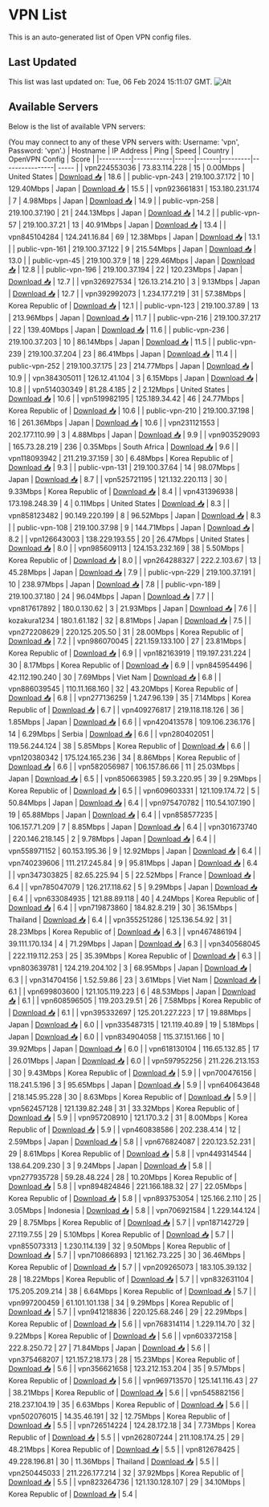 # VPN List

This is an auto-generated list of Open VPN config files.

## Last Updated

This list was last updated on: Tue, 06 Feb 2024 15:11:07 GMT.
![Alt](https://repobeats.axiom.co/api/embed/186b98318ef1479477931607c1ad7d823f12451f.svg "Repobeats analytics image")

## Available Servers

Below is the list of available VPN servers:

(You may connect to any of these VPN servers with: Username: 'vpn', Password: 'vpn'.)
| Hostname | IP Address | Ping | Speed | Country | OpenVPN Config | Score |
|----------|------------|------|-------|---------|----------------| ----- |
| vpn224553036 | 73.83.114.228 | 15 | 0.00Mbps | United States | [Download 📥](./configs/server_0_US.ovpn) | 18.6 |
| public-vpn-243 | 219.100.37.172 | 10 | 129.40Mbps | Japan | [Download 📥](./configs/server_1_JP.ovpn) | 15.5 |
| vpn923661831 | 153.180.231.174 | 7 | 4.98Mbps | Japan | [Download 📥](./configs/server_2_JP.ovpn) | 14.9 |
| public-vpn-258 | 219.100.37.190 | 21 | 244.13Mbps | Japan | [Download 📥](./configs/server_3_JP.ovpn) | 14.2 |
| public-vpn-57 | 219.100.37.21 | 13 | 40.91Mbps | Japan | [Download 📥](./configs/server_4_JP.ovpn) | 13.4 |
| vpn845104284 | 124.241.16.84 | 69 | 12.38Mbps | Japan | [Download 📥](./configs/server_5_JP.ovpn) | 13.1 |
| public-vpn-161 | 219.100.37.122 | 9 | 215.54Mbps | Japan | [Download 📥](./configs/server_6_JP.ovpn) | 13.0 |
| public-vpn-45 | 219.100.37.9 | 18 | 229.46Mbps | Japan | [Download 📥](./configs/server_7_JP.ovpn) | 12.8 |
| public-vpn-196 | 219.100.37.194 | 22 | 120.23Mbps | Japan | [Download 📥](./configs/server_8_JP.ovpn) | 12.7 |
| vpn326927534 | 126.13.214.210 | 3 | 9.13Mbps | Japan | [Download 📥](./configs/server_9_JP.ovpn) | 12.7 |
| vpn392992073 | 1.234.177.219 | 31 | 57.38Mbps | Korea Republic of | [Download 📥](./configs/server_10_KR.ovpn) | 12.1 |
| public-vpn-123 | 219.100.37.89 | 13 | 213.96Mbps | Japan | [Download 📥](./configs/server_11_JP.ovpn) | 11.7 |
| public-vpn-216 | 219.100.37.217 | 22 | 139.40Mbps | Japan | [Download 📥](./configs/server_12_JP.ovpn) | 11.6 |
| public-vpn-236 | 219.100.37.203 | 10 | 86.14Mbps | Japan | [Download 📥](./configs/server_13_JP.ovpn) | 11.5 |
| public-vpn-239 | 219.100.37.204 | 23 | 86.41Mbps | Japan | [Download 📥](./configs/server_14_JP.ovpn) | 11.4 |
| public-vpn-252 | 219.100.37.175 | 23 | 214.77Mbps | Japan | [Download 📥](./configs/server_15_JP.ovpn) | 10.9 |
| vpn384305011 | 126.12.41.104 | 3 | 6.15Mbps | Japan | [Download 📥](./configs/server_16_JP.ovpn) | 10.8 |
| vpn514030349 | 81.28.4.185 | 2 | 2.12Mbps | United States | [Download 📥](./configs/server_17_US.ovpn) | 10.6 |
| vpn519982195 | 125.189.34.42 | 46 | 24.77Mbps | Korea Republic of | [Download 📥](./configs/server_18_KR.ovpn) | 10.6 |
| public-vpn-210 | 219.100.37.198 | 16 | 261.36Mbps | Japan | [Download 📥](./configs/server_19_JP.ovpn) | 10.6 |
| vpn231121553 | 202.177.110.99 | 3 | 4.88Mbps | Japan | [Download 📥](./configs/server_20_JP.ovpn) | 9.9 |
| vpn903529093 | 165.73.28.219 | 236 | 0.35Mbps | South Africa | [Download 📥](./configs/server_21_ZA.ovpn) | 9.6 |
| vpn118093942 | 211.219.37.159 | 30 | 6.48Mbps | Korea Republic of | [Download 📥](./configs/server_22_KR.ovpn) | 9.3 |
| public-vpn-131 | 219.100.37.64 | 14 | 98.07Mbps | Japan | [Download 📥](./configs/server_23_JP.ovpn) | 8.7 |
| vpn525721195 | 121.132.220.113 | 30 | 9.33Mbps | Korea Republic of | [Download 📥](./configs/server_24_KR.ovpn) | 8.4 |
| vpn431396938 | 173.198.248.39 | 4 | 0.11Mbps | United States | [Download 📥](./configs/server_25_US.ovpn) | 8.3 |
| vpn858123482 | 90.149.220.199 | 8 | 96.52Mbps | Japan | [Download 📥](./configs/server_26_JP.ovpn) | 8.3 |
| public-vpn-108 | 219.100.37.98 | 9 | 144.71Mbps | Japan | [Download 📥](./configs/server_27_JP.ovpn) | 8.2 |
| vpn126643003 | 138.229.193.55 | 20 | 26.47Mbps | United States | [Download 📥](./configs/server_28_US.ovpn) | 8.0 |
| vpn985609113 | 124.153.232.169 | 38 | 5.50Mbps | Korea Republic of | [Download 📥](./configs/server_29_KR.ovpn) | 8.0 |
| vpn264288327 | 222.2.103.67 | 13 | 45.28Mbps | Japan | [Download 📥](./configs/server_30_JP.ovpn) | 7.9 |
| public-vpn-229 | 219.100.37.191 | 10 | 238.97Mbps | Japan | [Download 📥](./configs/server_31_JP.ovpn) | 7.8 |
| public-vpn-189 | 219.100.37.180 | 24 | 96.04Mbps | Japan | [Download 📥](./configs/server_32_JP.ovpn) | 7.7 |
| vpn817617892 | 180.0.130.62 | 3 | 21.93Mbps | Japan | [Download 📥](./configs/server_33_JP.ovpn) | 7.6 |
| kozakura1234 | 180.1.61.182 | 32 | 8.81Mbps | Japan | [Download 📥](./configs/server_34_JP.ovpn) | 7.5 |
| vpn272208629 | 220.125.205.50 | 31 | 28.00Mbps | Korea Republic of | [Download 📥](./configs/server_35_KR.ovpn) | 7.2 |
| vpn986070045 | 221.159.133.100 | 27 | 23.81Mbps | Korea Republic of | [Download 📥](./configs/server_36_KR.ovpn) | 6.9 |
| vpn182163919 | 119.197.231.224 | 30 | 8.17Mbps | Korea Republic of | [Download 📥](./configs/server_37_KR.ovpn) | 6.9 |
| vpn845954496 | 42.112.190.240 | 30 | 7.69Mbps | Viet Nam | [Download 📥](./configs/server_38_VN.ovpn) | 6.8 |
| vpn886039545 | 110.11.168.160 | 32 | 43.20Mbps | Korea Republic of | [Download 📥](./configs/server_39_KR.ovpn) | 6.8 |
| vpn277136259 | 1.247.96.139 | 35 | 7.14Mbps | Korea Republic of | [Download 📥](./configs/server_40_KR.ovpn) | 6.7 |
| vpn409276817 | 219.118.118.126 | 36 | 1.85Mbps | Japan | [Download 📥](./configs/server_41_JP.ovpn) | 6.6 |
| vpn420413578 | 109.106.236.176 | 14 | 6.29Mbps | Serbia | [Download 📥](./configs/server_42_RS.ovpn) | 6.6 |
| vpn280402051 | 119.56.244.124 | 38 | 5.85Mbps | Korea Republic of | [Download 📥](./configs/server_43_KR.ovpn) | 6.6 |
| vpn120380342 | 175.124.165.236 | 34 | 8.86Mbps | Korea Republic of | [Download 📥](./configs/server_44_KR.ovpn) | 6.6 |
| vpn582056987 | 106.157.86.66 | 11 | 25.03Mbps | Japan | [Download 📥](./configs/server_45_JP.ovpn) | 6.5 |
| vpn850663985 | 59.3.220.95 | 39 | 9.29Mbps | Korea Republic of | [Download 📥](./configs/server_46_KR.ovpn) | 6.5 |
| vpn609603331 | 121.109.174.72 | 5 | 50.84Mbps | Japan | [Download 📥](./configs/server_47_JP.ovpn) | 6.4 |
| vpn975470782 | 110.54.107.190 | 19 | 65.88Mbps | Japan | [Download 📥](./configs/server_48_JP.ovpn) | 6.4 |
| vpn858577235 | 106.157.71.209 | 7 | 8.85Mbps | Japan | [Download 📥](./configs/server_49_JP.ovpn) | 6.4 |
| vpn301673740 | 220.146.218.145 | 2 | 9.78Mbps | Japan | [Download 📥](./configs/server_50_JP.ovpn) | 6.4 |
| vpn558971152 | 60.153.195.36 | 9 | 12.92Mbps | Japan | [Download 📥](./configs/server_51_JP.ovpn) | 6.4 |
| vpn740239606 | 111.217.245.84 | 9 | 95.81Mbps | Japan | [Download 📥](./configs/server_52_JP.ovpn) | 6.4 |
| vpn347303825 | 82.65.225.94 | 5 | 22.52Mbps | France | [Download 📥](./configs/server_53_FR.ovpn) | 6.4 |
| vpn785047079 | 126.217.118.62 | 5 | 9.29Mbps | Japan | [Download 📥](./configs/server_54_JP.ovpn) | 6.4 |
| vpn633084935 | 121.88.89.118 | 40 | 4.24Mbps | Korea Republic of | [Download 📥](./configs/server_55_KR.ovpn) | 6.4 |
| vpn719873860 | 184.82.8.219 | 30 | 36.15Mbps | Thailand | [Download 📥](./configs/server_56_TH.ovpn) | 6.4 |
| vpn355251286 | 125.136.54.92 | 31 | 28.23Mbps | Korea Republic of | [Download 📥](./configs/server_57_KR.ovpn) | 6.3 |
| vpn467486194 | 39.111.170.134 | 4 | 71.29Mbps | Japan | [Download 📥](./configs/server_58_JP.ovpn) | 6.3 |
| vpn340568045 | 222.119.112.253 | 25 | 35.39Mbps | Korea Republic of | [Download 📥](./configs/server_59_KR.ovpn) | 6.3 |
| vpn803639781 | 124.219.204.102 | 3 | 68.95Mbps | Japan | [Download 📥](./configs/server_60_JP.ovpn) | 6.3 |
| vpn314704156 | 1.52.59.86 | 23 | 3.61Mbps | Viet Nam | [Download 📥](./configs/server_61_VN.ovpn) | 6.1 |
| vpn699803600 | 121.105.119.223 | 6 | 48.53Mbps | Japan | [Download 📥](./configs/server_62_JP.ovpn) | 6.1 |
| vpn608596505 | 119.203.29.51 | 26 | 7.58Mbps | Korea Republic of | [Download 📥](./configs/server_63_KR.ovpn) | 6.1 |
| vpn395332697 | 125.201.227.223 | 17 | 19.88Mbps | Japan | [Download 📥](./configs/server_64_JP.ovpn) | 6.0 |
| vpn335487315 | 121.119.40.89 | 19 | 5.18Mbps | Japan | [Download 📥](./configs/server_65_JP.ovpn) | 6.0 |
| vpn834904058 | 115.37.151.166 | 10 | 39.92Mbps | Japan | [Download 📥](./configs/server_66_JP.ovpn) | 6.0 |
| vpn618130104 | 116.65.132.85 | 17 | 26.01Mbps | Japan | [Download 📥](./configs/server_67_JP.ovpn) | 6.0 |
| vpn597952256 | 211.226.213.153 | 30 | 9.43Mbps | Korea Republic of | [Download 📥](./configs/server_68_KR.ovpn) | 5.9 |
| vpn700476156 | 118.241.5.196 | 3 | 95.65Mbps | Japan | [Download 📥](./configs/server_69_JP.ovpn) | 5.9 |
| vpn640643648 | 218.145.95.228 | 30 | 8.63Mbps | Korea Republic of | [Download 📥](./configs/server_70_KR.ovpn) | 5.9 |
| vpn562457128 | 121.139.82.248 | 31 | 33.32Mbps | Korea Republic of | [Download 📥](./configs/server_71_KR.ovpn) | 5.9 |
| vpn957208910 | 121.170.3.2 | 31 | 8.00Mbps | Korea Republic of | [Download 📥](./configs/server_72_KR.ovpn) | 5.9 |
| vpn460838586 | 202.238.4.14 | 12 | 2.59Mbps | Japan | [Download 📥](./configs/server_73_JP.ovpn) | 5.8 |
| vpn676824087 | 220.123.52.231 | 29 | 8.61Mbps | Korea Republic of | [Download 📥](./configs/server_74_KR.ovpn) | 5.8 |
| vpn449314544 | 138.64.209.230 | 3 | 9.24Mbps | Japan | [Download 📥](./configs/server_75_JP.ovpn) | 5.8 |
| vpn277935728 | 59.28.48.224 | 28 | 10.20Mbps | Korea Republic of | [Download 📥](./configs/server_76_KR.ovpn) | 5.8 |
| vpn894824846 | 221.166.188.32 | 27 | 22.05Mbps | Korea Republic of | [Download 📥](./configs/server_77_KR.ovpn) | 5.8 |
| vpn893753054 | 125.166.2.110 | 25 | 3.05Mbps | Indonesia | [Download 📥](./configs/server_78_ID.ovpn) | 5.8 |
| vpn706921584 | 1.229.144.124 | 29 | 8.75Mbps | Korea Republic of | [Download 📥](./configs/server_79_KR.ovpn) | 5.7 |
| vpn187142729 | 27.119.7.55 | 29 | 5.10Mbps | Korea Republic of | [Download 📥](./configs/server_80_KR.ovpn) | 5.7 |
| vpn855073313 | 1.230.114.139 | 32 | 9.50Mbps | Korea Republic of | [Download 📥](./configs/server_81_KR.ovpn) | 5.7 |
| vpn710866893 | 121.162.73.225 | 30 | 36.46Mbps | Korea Republic of | [Download 📥](./configs/server_82_KR.ovpn) | 5.7 |
| vpn209265073 | 183.105.39.132 | 28 | 18.22Mbps | Korea Republic of | [Download 📥](./configs/server_83_KR.ovpn) | 5.7 |
| vpn832631104 | 175.205.209.214 | 38 | 6.64Mbps | Korea Republic of | [Download 📥](./configs/server_84_KR.ovpn) | 5.7 |
| vpn997200459 | 61.101.101.138 | 34 | 9.29Mbps | Korea Republic of | [Download 📥](./configs/server_85_KR.ovpn) | 5.7 |
| vpn941218836 | 220.125.68.246 | 29 | 22.29Mbps | Korea Republic of | [Download 📥](./configs/server_86_KR.ovpn) | 5.6 |
| vpn768314114 | 1.229.114.70 | 32 | 9.22Mbps | Korea Republic of | [Download 📥](./configs/server_87_KR.ovpn) | 5.6 |
| vpn603372158 | 222.8.250.72 | 27 | 71.84Mbps | Japan | [Download 📥](./configs/server_88_JP.ovpn) | 5.6 |
| vpn375468207 | 121.157.218.173 | 28 | 15.23Mbps | Korea Republic of | [Download 📥](./configs/server_89_KR.ovpn) | 5.6 |
| vpn356621658 | 123.212.153.204 | 35 | 9.57Mbps | Korea Republic of | [Download 📥](./configs/server_90_KR.ovpn) | 5.6 |
| vpn969713570 | 125.141.116.43 | 27 | 38.21Mbps | Korea Republic of | [Download 📥](./configs/server_91_KR.ovpn) | 5.6 |
| vpn545882156 | 218.237.104.19 | 35 | 6.63Mbps | Korea Republic of | [Download 📥](./configs/server_92_KR.ovpn) | 5.6 |
| vpn502076015 | 14.35.46.191 | 32 | 12.75Mbps | Korea Republic of | [Download 📥](./configs/server_93_KR.ovpn) | 5.5 |
| vpn726514224 | 124.28.172.18 | 34 | 7.73Mbps | Korea Republic of | [Download 📥](./configs/server_94_KR.ovpn) | 5.5 |
| vpn262807244 | 211.108.174.25 | 29 | 48.21Mbps | Korea Republic of | [Download 📥](./configs/server_95_KR.ovpn) | 5.5 |
| vpn812678425 | 49.228.196.81 | 30 | 11.36Mbps | Thailand | [Download 📥](./configs/server_96_TH.ovpn) | 5.5 |
| vpn250445033 | 211.226.177.214 | 32 | 37.92Mbps | Korea Republic of | [Download 📥](./configs/server_97_KR.ovpn) | 5.5 |
| vpn823264736 | 121.130.128.107 | 29 | 34.10Mbps | Korea Republic of | [Download 📥](./configs/server_98_KR.ovpn) | 5.4 |
